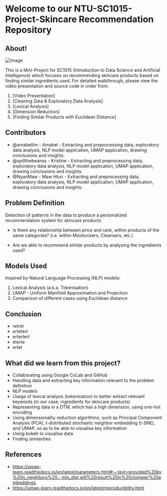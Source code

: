 # Welcome to our NTU-SC1015-Project-Skincare Recommendation Repository

## About!

![image](https://user-images.githubusercontent.com/85445638/164911118-de7dd260-0d0c-4df7-830d-0e32cf6aa47b.png)

This is a Mini-Project for SC1015 (Introduction to Data Science and Artificial Intelligence) which focuses on recommending skincare products based on finding similar ingredients used. For detailed walkthrough, please view the video presentation and source code in order from:

1. [Video Presentation]
2. [Cleaning Data & Exploratory Data Analysis]
3. [Lexical Analysis]
4. [Dimension Reduction]
5. [Finding Similar Products with Euclidean Distance]
  
## Contributors

- @amabellim - Amabel - Extracting and preprocessing data, exploratory data analysis, NLP model application, UMAP application, drawing conclusions and insights.
- @spillthebeanss - Kristine - Extracting and preprocessing data, exploratory data analysis, NLP model application, UMAP application, drawing conclusions and insights.
- @NyanMaw - Maw Htun - Extracting and preprocessing data, exploratory data analysis, NLP model application, UMAP application, drawing conclusions and insights.

## Problem Definition
Detection of patterns in the data to produce a personalized recommendation system for skincare products

- Is there any relationship between price and rank, within products of the same categories? (i.e. within Moisturizers, Cleansers, etc.)

- Are we able to recommend similar products by analysing the ingredients used?

## Models Used

Inspired by Natural Language Processing (NLP) models:
1. Lexical Analysis (a.k.a. Tokenisation)
2. UMAP - Uniform Manifold Approximation and Projection
3. Comparison of different cases using Euclidean distance

## Conclusion

- retret
- ertetert
- ertertert
- eterte
- ertet

## What did we learn from this project?

- Collaborating using Google CoLab and GitHub
- Handling data and extracting key information relevant to the problem definition
- NLP models
- Usage of lexical analysis (tokenisation) to better extract relevant keywords (in our case, ingredients for skincare products)
- Representing data in a DTM, which has a high dimension, using one-hot encoding
- Using dimensionality reduction algorithms, such as Principal Component Analysis (PCA), t-distributed stochastic neighbor embedding (t-SNE), and UMAP, so as to be able to visualise key information
- Using bokeh to visualise data
- Finding similarities

## References

- https://umap-learn.readthedocs.io/en/latest/parameters.html#:~:text=provided%20by%20n_neighbors%20.-,min_dist,will%20result%20in%20clumpier%20embeddings.
- https://umap-learn.readthedocs.io/en/latest/reproducibility.html
